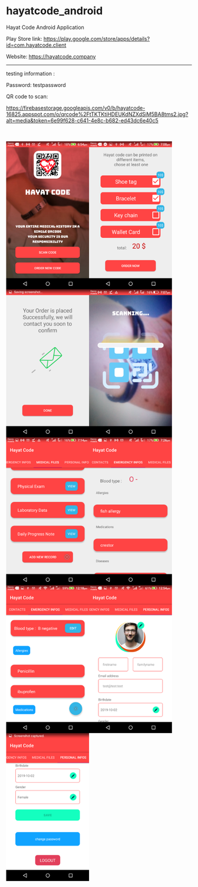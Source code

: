 # hayatcode_android
Hayat Code Android Application

Play Store link:
https://play.google.com/store/apps/details?id=com.hayatcode.client

Website:
https://hayatcode.company

-------------------------------------------------------------
testing information :

Password: testpassword

QR code to scan:

https://firebasestorage.googleapis.com/v0/b/hayatcode-16825.appspot.com/o/qrcode%2FtTKTKtiHDEUKdNZXdSiM5BA8tms2.jpg?alt=media&token=6e99f628-c641-4e8c-b682-ed43dc6e40c5

<br/>
<br/>
<img align="left" width="225" height="400" src="screenshots/Screenshot_2019-09-29-18-54-08.png" />
<img align="left" width="225" height="400" src="screenshots/Screenshot_2019-09-29-19-00-11.png" />
<img align="left" width="225" height="400" src="screenshots/Screenshot_2019-09-29-19-00-42.png" />
<img align="left" width="225" height="400" src="screenshots/Screenshot_2019-09-29-19-07-32.png" />
<img align="left" width="225" height="400" src="screenshots/Screenshot_2019-09-29-19-14-38.png" />
<img align="left" width="225" height="400" src="screenshots/Screenshot_2019-09-29-19-26-21.png" />
<img align="left" width="225" height="400" src="screenshots/Screenshot_2019-10-04-12-19-02.png" />
<img align="left" width="225" height="400" src="screenshots/Screenshot_2019-10-04-12-54-43.png" />
<img align="left" width="225" height="400" src="screenshots/Screenshot_2019-10-04-12-54-50.png" />
